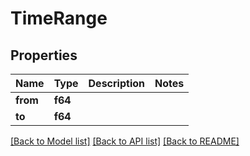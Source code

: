# TimeRange

## Properties

Name | Type | Description | Notes
------------ | ------------- | ------------- | -------------
**from** | **f64** |  | 
**to** | **f64** |  | 

[[Back to Model list]](../README.md#documentation-for-models) [[Back to API list]](../README.md#documentation-for-api-endpoints) [[Back to README]](../README.md)


